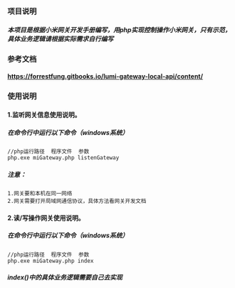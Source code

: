 ### 项目说明
##### 本项目是根据小米网关开发手册编写，用php实现控制操作小米网关，只有示范，具体业务逻辑请根据实际需求自行编写
### 参考文档
#### https://forrestfung.gitbooks.io/lumi-gateway-local-api/content/
### 使用说明
#### 1.监听网关信息使用说明。
##### 在命令行中运行以下命令（windows系统）
```
//php运行路径  程序文件  参数
php.exe miGateway.php listenGateway
```
##### 注意：
```
1.网关要和本机在同一网络
2.网关需要打开局域网通信协议，具体方法看网关开发文档
```
#### 2.读/写操作网关使用说明。

##### 在命令行中运行以下命令（windows系统）
```
//php运行路径  程序文件  参数
php.exe miGateway.php index
```
##### index()中的具体业务逻辑需要自己去实现